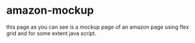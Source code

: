 # amazon-mockup
this page as you can see is a mockup page of an amazon page using flex grid and for some extent java script.
